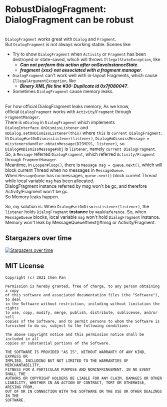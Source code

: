 # RobustDialogFragment: DialogFragment can be robust

<br>`DialogFragment` works great with `Dialog` and `Fragment`. 
<br>But `DialogFragment` is not always working stable.
Scenes like: 
* Try to show `DialogFragment` when `Activity` or `Fragment` has been destroyed or state-saved, which will throws `IllegalStateException`, like
    * **_Can not perform this action after onSaveInstanceState_**.
    * **_fragment {xxx} not associated with a fragment manager_**.
* `DialogFragment` can't work well with in-layout Fragments, which cause `IllegalArgumentException`, like
    * **_Binary XML file line #30: Duplicate id 0x7f080047_**.
* Sometimes `DialogFragment` cause memory leaks.

<br> For how official DialogFragment leaks memory, As we know, 
<br>official `DialogFragment` works with `Activity`/`Fragment` through `FragmentManager`.
<br>There is `mDialog` in `DialogFragment` which implements `DialogInterface.OnDismissListener` and `mDialog.setOnDismissListener(this)` where `this` is `current DialogFragment`.
<br>In `Dialog#setOnDismissListener(listener)`, `Dialog#mDismissMessage = mListenersHandler.obtainMessage(DISMISS, listener)`, so `Dialog#mDismissMessage#obj` is `listener`, namely `current DialogFragment`.
<br>So, a `Message` referred `DialogFragment`, which referred `Activity/Fragment` through `FragmentManager`.
<br>Meantime, in `Looper#loop()`, there is `Message msg = queue.next()`, which will block current Thread when no messages in `MessageQueue`.
<br>When `MessageQueue` has no messages, `queue.next()` block current Thread while local variable `msg` has been allocated.
<br>DialogFragment instance referred by msg won't be gc, and therefore Activity/Fragment won't be gc.
<br>So Memory leaks happen.

So, my solution is: When `Dialog#setOnDismissListener(listener)`, the `listener` holds `DialogFragment` **instance** by `WeakReference`. So, when `MessageQueue` blocks, local variable `msg` won't hold `DialogFragment` instance.
Memory won't leak by MessageQueue#next()#msg or Activity/Fragment.

## Stargazers over time

[![Stargazers over time](https://starchart.cc/bytebeats/RobustDialogFragment.svg)](https://starchart.cc/bytebeats/RobustDialogFragment)

## MIT License

    Copyright (c) 2021 Chen Pan

    Permission is hereby granted, free of charge, to any person obtaining a copy
    of this software and associated documentation files (the "Software"), to deal
    in the Software without restriction, including without limitation the rights
    to use, copy, modify, merge, publish, distribute, sublicense, and/or sell
    copies of the Software, and to permit persons to whom the Software is
    furnished to do so, subject to the following conditions:

    The above copyright notice and this permission notice shall be included in all
    copies or substantial portions of the Software.

    THE SOFTWARE IS PROVIDED "AS IS", WITHOUT WARRANTY OF ANY KIND, EXPRESS OR
    IMPLIED, INCLUDING BUT NOT LIMITED TO THE WARRANTIES OF MERCHANTABILITY,
    FITNESS FOR A PARTICULAR PURPOSE AND NONINFRINGEMENT. IN NO EVENT SHALL THE
    AUTHORS OR COPYRIGHT HOLDERS BE LIABLE FOR ANY CLAIM, DAMAGES OR OTHER
    LIABILITY, WHETHER IN AN ACTION OF CONTRACT, TORT OR OTHERWISE, ARISING FROM,
    OUT OF OR IN CONNECTION WITH THE SOFTWARE OR THE USE OR OTHER DEALINGS IN THE
    SOFTWARE.
